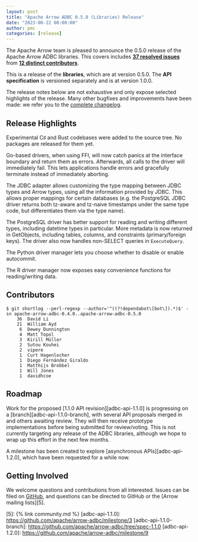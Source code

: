 ```yaml
---
layout: post
title: "Apache Arrow ADBC 0.5.0 (Libraries) Release"
date: "2023-06-22 00:00:00"
author: pmc
categories: [release]
---
```

<!--
{% comment %}
Licensed to the Apache Software Foundation (ASF) under one or more
contributor license agreements.  See the NOTICE file distributed with
this work for additional information regarding copyright ownership.
The ASF licenses this file to you under the Apache License, Version 2.0
(the "License"); you may not use this file except in compliance with
the License.  You may obtain a copy of the License at

http://www.apache.org/licenses/LICENSE-2.0

Unless required by applicable law or agreed to in writing, software
distributed under the License is distributed on an "AS IS" BASIS,
WITHOUT WARRANTIES OR CONDITIONS OF ANY KIND, either express or implied.
See the License for the specific language governing permissions and
limitations under the License.
{% endcomment %}
-->

The Apache Arrow team is pleased to announce the 0.5.0 release of
the Apache Arrow ADBC libraries. This covers includes [**37
resolved issues**][1] from [**12 distinct contributors**][2].

This is a release of the **libraries**, which are at version
0.5.0.  The **API specification** is versioned separately and is
at version 1.0.0.

The release notes below are not exhaustive and only expose selected
highlights of the release. Many other bugfixes and improvements have
been made: we refer you to the [complete changelog][3].

## Release Highlights

Experimental C♯ and Rust codebases were added to the source tree.  No packages are released for them yet.

Go-based drivers, when using FFI, will now catch panics at the interface boundary and return them as errors.  Afterwards, all calls to the driver will immediately fail.  This lets applications handle errors and gracefully terminate instead of immediately aborting.

The JDBC adapter allows customizing the type mapping between JDBC types and Arrow types, using all the information provided by JDBC.  This allows proper mappings for certain databases (e.g. the PostgreSQL JDBC driver returns both tz-aware and tz-naive timestamps under the same type code, but differentiates them via the type name).

The PostgreSQL driver has better support for reading and writing different types, including datetime types in particular.  More metadata is now returned in GetObjects, including tables, columns, and constraints (primary/foreign keys).  The driver also now handles non-SELECT queries in `ExecuteQuery`.

The Python driver manager lets you choose whether to disable or enable autocommit.

The R driver manager now exposes easy convenience functions for reading/writing data.

## Contributors

```
$ git shortlog --perl-regexp --author='^((?!dependabot\[bot\]).*)$' -sn apache-arrow-adbc-0.4.0..apache-arrow-adbc-0.5.0
    36	David Li
    21	William Ayd
     6	Dewey Dunnington
     4	Matt Topol
     3	Kirill Müller
     2	Sutou Kouhei
     2	vipere
     1	Curt Hagenlocher
     1	Diego Fernández Giraldo
     1	Matthijs Brobbel
     1	Will Jones
     1	davidhcoe
```

## Roadmap

Work for the proposed [1.1.0 API revision][adbc-api-1.1.0] is progressing on a [branch][adbc-api-1.1.0-branch], with several API proposals merged in and others awaiting review.  They will then receive prototype implementations before being submitted for review/voting.  This is not currently targeting any release of the ADBC libraries, although we hope to wrap up this effort in the next few months.

A milestone has been created to explore [asynchronous APIs][adbc-api-1.2.0], which have been requested for a while now.

## Getting Involved

We welcome questions and contributions from all interested.  Issues
can be filed on [GitHub][4], and questions can be directed to GitHub
or the [Arrow mailing lists][5].

[1]: https://github.com/apache/arrow-adbc/milestone/6
[2]: #contributors
[3]: https://github.com/apache/arrow-adbc/blob/apache-arrow-adbc-0.5.0/CHANGELOG.md
[4]: https://github.com/apache/arrow-adbc/issues
[5]: {% link community.md %}
[adbc-api-1.1.0]: https://github.com/apache/arrow-adbc/milestone/3
[adbc-api-1.1.0-branch]: https://github.com/apache/arrow-adbc/tree/spec-1.1.0
[adbc-api-1.2.0]: https://github.com/apache/arrow-adbc/milestone/9
